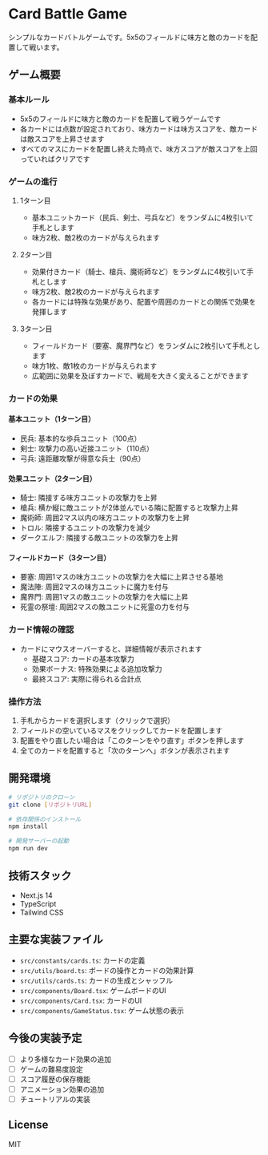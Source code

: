 # Card Battle Game

シンプルなカードバトルゲームです。5x5のフィールドに味方と敵のカードを配置して戦います。

## ゲーム概要

### 基本ルール
- 5x5のフィールドに味方と敵のカードを配置して戦うゲームです
- 各カードには点数が設定されており、味方カードは味方スコアを、敵カードは敵スコアを上昇させます
- すべてのマスにカードを配置し終えた時点で、味方スコアが敵スコアを上回っていればクリアです

### ゲームの進行
1. 1ターン目
   - 基本ユニットカード（民兵、剣士、弓兵など）をランダムに4枚引いて手札とします
   - 味方2枚、敵2枚のカードが与えられます

2. 2ターン目
   - 効果付きカード（騎士、槍兵、魔術師など）をランダムに4枚引いて手札とします
   - 味方2枚、敵2枚のカードが与えられます
   - 各カードには特殊な効果があり、配置や周囲のカードとの関係で効果を発揮します

3. 3ターン目
   - フィールドカード（要塞、魔界門など）をランダムに2枚引いて手札とします
   - 味方1枚、敵1枚のカードが与えられます
   - 広範囲に効果を及ぼすカードで、戦局を大きく変えることができます

### カードの効果
#### 基本ユニット（1ターン目）
- 民兵: 基本的な歩兵ユニット（100点）
- 剣士: 攻撃力の高い近接ユニット（110点）
- 弓兵: 遠距離攻撃が得意な兵士（90点）

#### 効果ユニット（2ターン目）
- 騎士: 隣接する味方ユニットの攻撃力を上昇
- 槍兵: 横か縦に敵ユニットが2体並んでいる隣に配置すると攻撃力上昇
- 魔術師: 周囲2マス以内の味方ユニットの攻撃力を上昇
- トロル: 隣接するユニットの攻撃力を減少
- ダークエルフ: 隣接する敵ユニットの攻撃力を上昇

#### フィールドカード（3ターン目）
- 要塞: 周囲1マスの味方ユニットの攻撃力を大幅に上昇させる基地
- 魔法陣: 周囲2マスの味方ユニットに魔力を付与
- 魔界門: 周囲1マスの敵ユニットの攻撃力を大幅に上昇
- 死霊の祭壇: 周囲2マスの敵ユニットに死霊の力を付与

### カード情報の確認
- カードにマウスオーバーすると、詳細情報が表示されます
  - 基礎スコア: カードの基本攻撃力
  - 効果ボーナス: 特殊効果による追加攻撃力
  - 最終スコア: 実際に得られる合計点

### 操作方法
1. 手札からカードを選択します（クリックで選択）
2. フィールドの空いているマスをクリックしてカードを配置します
3. 配置をやり直したい場合は「このターンをやり直す」ボタンを押します
4. 全てのカードを配置すると「次のターンへ」ボタンが表示されます

## 開発環境

```bash
# リポジトリのクローン
git clone [リポジトリURL]

# 依存関係のインストール
npm install

# 開発サーバーの起動
npm run dev
```

## 技術スタック

- Next.js 14
- TypeScript
- Tailwind CSS

## 主要な実装ファイル
- `src/constants/cards.ts`: カードの定義
- `src/utils/board.ts`: ボードの操作とカードの効果計算
- `src/utils/cards.ts`: カードの生成とシャッフル
- `src/components/Board.tsx`: ゲームボードのUI
- `src/components/Card.tsx`: カードのUI
- `src/components/GameStatus.tsx`: ゲーム状態の表示

## 今後の実装予定

- [ ] より多様なカード効果の追加
- [ ] ゲームの難易度設定
- [ ] スコア履歴の保存機能
- [ ] アニメーション効果の追加
- [ ] チュートリアルの実装

## License

MIT